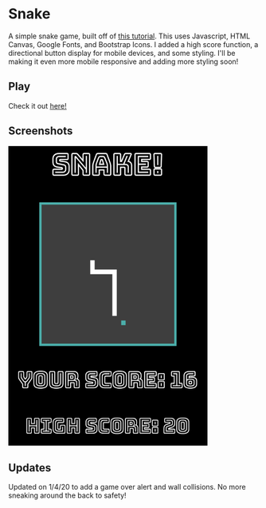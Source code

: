 # Snake

A simple snake game, built off of [this tutorial](https://www.youtube.com/watch?v=21eSpMtJwrc). This uses Javascript, HTML Canvas, Google Fonts, and Bootstrap Icons. I added a high score function, a directional button display for mobile devices, and some styling. I'll be making it even more mobile responsive and adding more styling soon!

## Play 
Check it out [here!](https://snake-sta.surge.sh/)

## Screenshots
<img src="screenshot.png" alt="screenshot" width="400" height="600">

## Updates
Updated on 1/4/20 to add a game over alert and wall collisions. No more sneaking around the back to safety! 
